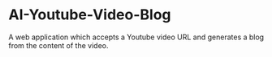 # AI-Youtube-Video-Blog
A web application which accepts a Youtube video URL and generates a blog from the content of the video. 
